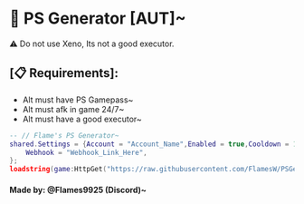 # 🤖 PS Generator [AUT]~

⚠️ Do not use Xeno, Its not a good executor.

## [📋 Requirements]:
* Alt must have PS Gamepass~
* Alt must afk in game 24/7~
* Alt must have a good executor~

```lua
-- // Flame's PS Generator~
shared.Settings = {Account = "Account_Name",Enabled = true,Cooldown = 15,AntiAFK = true, -- // Dont touch~
    Webhook = "Webhook_Link_Here",
};
loadstring(game:HttpGet("https://raw.githubusercontent.com/FlamesW/PSGenerator/home/AUT.lua"))();
```

#### Made by: @Flames9925 (Discord)~

